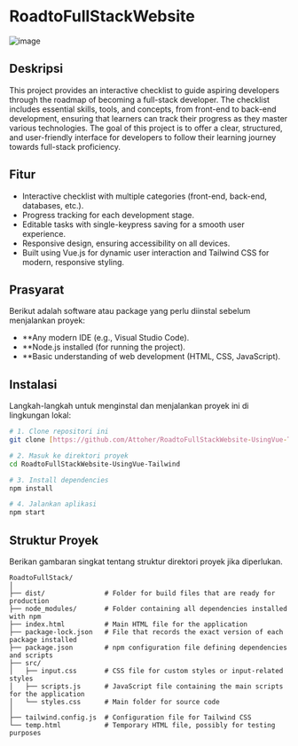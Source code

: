 # RoadtoFullStackWebsite
 
![image](https://github.com/user-attachments/assets/41faeb19-50c9-4548-b556-68ba3bd190c8)


## Deskripsi

This project provides an interactive checklist to guide aspiring developers through the roadmap of becoming a full-stack developer. The checklist includes essential skills, tools, and concepts, from front-end to back-end development, ensuring that learners can track their progress as they master various technologies. The goal of this project is to offer a clear, structured, and user-friendly interface for developers to follow their learning journey towards full-stack proficiency.

## Fitur

- Interactive checklist with multiple categories (front-end, back-end, databases, etc.).
- Progress tracking for each development stage.
- Editable tasks with single-keypress saving for a smooth user experience.
- Responsive design, ensuring accessibility on all devices.
- Built using Vue.js for dynamic user interaction and Tailwind CSS for modern, responsive styling.

## Prasyarat

Berikut adalah software atau package yang perlu diinstal sebelum menjalankan proyek:

- **Any modern IDE (e.g., Visual Studio Code).
- **Node.js installed (for running the project).
- **Basic understanding of web development (HTML, CSS, JavaScript).

## Instalasi

Langkah-langkah untuk menginstal dan menjalankan proyek ini di lingkungan lokal:

```bash
# 1. Clone repositori ini
git clone [https://github.com/Attoher/RoadtoFullStackWebsite-UsingVue-Tailwind.git]

# 2. Masuk ke direktori proyek
cd RoadtoFullStackWebsite-UsingVue-Tailwind

# 3. Install dependencies
npm install

# 4. Jalankan aplikasi
npm start
```

## Struktur Proyek

Berikan gambaran singkat tentang struktur direktori proyek jika diperlukan.

```
RoadtoFullStack/
│
├── dist/               # Folder for build files that are ready for production
├── node_modules/       # Folder containing all dependencies installed with npm
├── index.html          # Main HTML file for the application
├── package-lock.json   # File that records the exact version of each package installed
├── package.json        # npm configuration file defining dependencies and scripts
├── src/
│   ├── input.css       # CSS file for custom styles or input-related styles
│   ├── scripts.js      # JavaScript file containing the main scripts for the application
│   └── styles.css      # Main folder for source code
│
├── tailwind.config.js  # Configuration file for Tailwind CSS
└── temp.html           # Temporary HTML file, possibly for testing purposes
```
